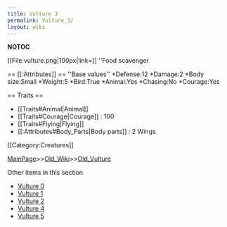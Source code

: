 ```yaml
---
title: Vulture 3
permalink: Vulture_3/
layout: wiki
---
```

__NOTOC__

[[File:vulture.png|100px|link=]] ''Food scavenger

== [[:Attributes]] ==
''Base values''
*Defense:12
*Damage:2
*Body size:Small
*Weight:5
*Bird:True
*Animal:Yes
*Chasing:No
*Courage:Yes

== Traits ==
* [[Traits#Animal|Animal]]
* [[Traits#Courage|Courage]] : 100
* [[Traits#Flying|Flying]]
* [[:Attributes#Body_Parts|Body parts]] : 2 Wings

[[Category:Creatures]]

[MainPage](/keeperrl_wiki/ "wikilink")>>[Old_Wiki](/keeperrl_wiki/Old_Wiki "wikilink")>>[Old_Vulture](/keeperrl_wiki/Old_Vulture "wikilink")

Other items in this section
-    [Vulture 0](/keeperrl_wiki/Vulture_0 "wikilink")
-    [Vulture 1](/keeperrl_wiki/Vulture_1 "wikilink")
-    [Vulture 2](/keeperrl_wiki/Vulture_2 "wikilink")
-    [Vulture 4](/keeperrl_wiki/Vulture_4 "wikilink")
-    [Vulture 5](/keeperrl_wiki/Vulture_5 "wikilink")
